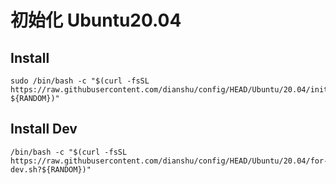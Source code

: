 # 初始化 Ubuntu20.04

## Install
```shell
sudo /bin/bash -c "$(curl -fsSL https://raw.githubusercontent.com/dianshu/config/HEAD/Ubuntu/20.04/init.sh?${RANDOM})"
```

## Install Dev
```shell
/bin/bash -c "$(curl -fsSL https://raw.githubusercontent.com/dianshu/config/HEAD/Ubuntu/20.04/for-dev.sh?${RANDOM})"
```
